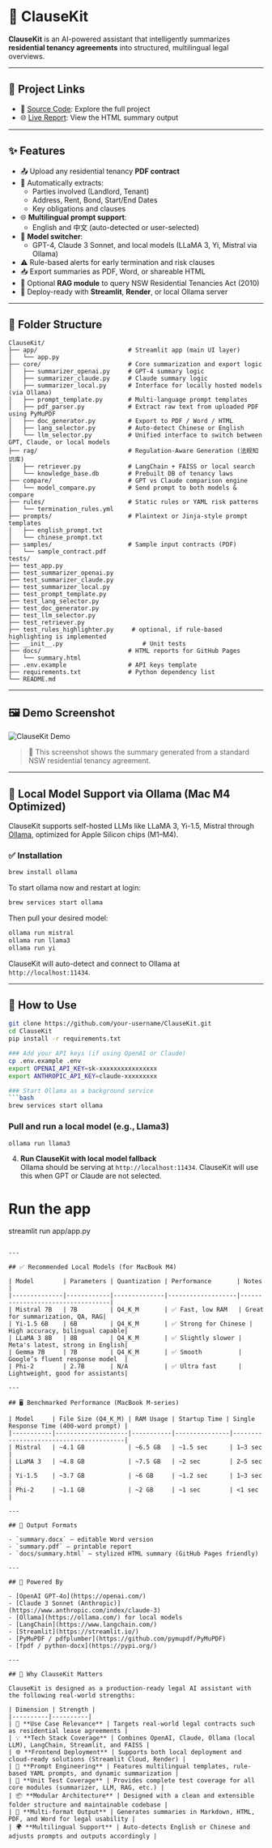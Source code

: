 # 🧠 ClauseKit

**ClauseKit** is an AI-powered assistant that intelligently summarizes **residential tenancy agreements** into structured, multilingual legal overviews.

---

## 📂 Project Links

- 🔧 [Source Code](https://github.com/biosciences/ClauseKit): Explore the full project
- 🌐 [Live Report](https://biosciences.github.io/ClauseKit/index.html): View the HTML summary output

---

## ✨ Features

- 📤 Upload any residential tenancy **PDF contract**
- 📄 Automatically extracts:
  - Parties involved (Landlord, Tenant)
  - Address, Rent, Bond, Start/End Dates
  - Key obligations and clauses
- 🌐 **Multilingual prompt support**:
  - English and 中文 (auto-detected or user-selected)
- 🤖 **Model switcher**:
  - GPT-4, Claude 3 Sonnet, and local models (LLaMA 3, Yi, Mistral via Ollama)
- ⚠️ Rule-based alerts for early termination and risk clauses
- 📥 Export summaries as PDF, Word, or shareable HTML
- 🧠 Optional **RAG module** to query NSW Residential Tenancies Act (2010)
- 🚀 Deploy-ready with **Streamlit**, **Render**, or local Ollama server

---

## 🧾 Folder Structure

```
ClauseKit/
├── app/                         # Streamlit app (main UI layer)
│   └── app.py
├── core/                        # Core summarization and export logic
│   ├── summarizer_openai.py     # GPT-4 summary logic
│   ├── summarizer_claude.py     # Claude summary logic
│   ├── summarizer_local.py      # Interface for locally hosted models (via Ollama)
│   ├── prompt_template.py       # Multi-language prompt templates
│   ├── pdf_parser.py            # Extract raw text from uploaded PDF using PyMuPDF
│   ├── doc_generator.py         # Export to PDF / Word / HTML
│   ├── lang_selector.py         # Auto-detect Chinese or English
│   └── llm_selector.py          # Unified interface to switch between GPT, Claude, or local models
├── rag/                         # Regulation-Aware Generation (法规知识库)
│   ├── retriever.py             # LangChain + FAISS or local search
│   └── knowledge_base.db        # Prebuilt DB of tenancy laws
├── compare/                     # GPT vs Claude comparison engine
│   └── model_compare.py         # Send prompt to both models & compare
├── rules/                       # Static rules or YAML risk patterns
│   └── termination_rules.yml
├── prompts/                     # Plaintext or Jinja-style prompt templates
│   ├── english_prompt.txt
│   └── chinese_prompt.txt
├── samples/                     # Sample input contracts (PDF)
│   └── sample_contract.pdf
tests/
├── test_app.py
├── test_summarizer_openai.py
├── test_summarizer_claude.py
├── test_summarizer_local.py
├── test_prompt_template.py
├── test_lang_selector.py
├── test_doc_generator.py
├── test_llm_selector.py
├── test_retriever.py
├── test_rules_highlighter.py     # optional, if rule-based highlighting is implemented
├── __init__.py                      # Unit tests
├── docs/                        # HTML reports for GitHub Pages
│   └── summary.html
├── .env.example                 # API keys template
├── requirements.txt             # Python dependency list
└── README.md
```

---

## 🖼️ Demo Screenshot

![ClauseKit Demo](docs/assets/Demo.png)

> 📎 This screenshot shows the summary generated from a standard NSW residential tenancy agreement.

---

## 🧰 Local Model Support via Ollama (Mac M4 Optimized)

ClauseKit supports self-hosted LLMs like LLaMA 3, Yi-1.5, Mistral through [Ollama](https://ollama.com), optimized for Apple Silicon chips (M1–M4).

### ✅ Installation

```bash
brew install ollama
```

To start ollama now and restart at login:

```bash
brew services start ollama
```

Then pull your desired model:

```bash
ollama run mistral
ollama run llama3
ollama run yi
```

ClauseKit will auto-detect and connect to Ollama at `http://localhost:11434`.

---

## 🚀 How to Use

```bash
git clone https://github.com/your-username/ClauseKit.git
cd ClauseKit
pip install -r requirements.txt

### Add your API keys (if using OpenAI or Claude)
cp .env.example .env
export OPENAI_API_KEY=sk-xxxxxxxxxxxxxxxx
export ANTHROPIC_API_KEY=claude-xxxxxxxxx

### Start Ollama as a background service
```bash
brew services start ollama
```

### Pull and run a local model (e.g., Llama3)
```bash
ollama run llama3
```

4. **Run ClauseKit with local model fallback**  
   Ollama should be serving at `http://localhost:11434`. ClauseKit will use this when GPT or Claude are not selected.


# Run the app
streamlit run app/app.py
```

---

## ✅ Recommended Local Models (for MacBook M4)

| Model        | Parameters | Quantization | Performance       | Notes                            |
|--------------|------------|--------------|-------------------|----------------------------------|
| Mistral 7B   | 7B         | Q4_K_M       | ✅ Fast, low RAM   | Great for summarization, QA, RAG|
| Yi-1.5 6B    | 6B         | Q4_K_M       | ✅ Strong for Chinese | High accuracy, bilingual capable|
| LLaMA 3 8B   | 8B         | Q4_K_M       | ✅ Slightly slower | Meta's latest, strong in English|
| Gemma 7B     | 7B         | Q4_K_M       | ✅ Smooth          | Google’s fluent response model  |
| Phi-2        | 2.7B       | N/A          | ✅ Ultra fast      | Lightweight, good for assistants|

---

## 🖥️ Benchmarked Performance (MacBook M-series)

| Model     | File Size (Q4_K_M) | RAM Usage | Startup Time | Single Response Time (400-word prompt) |
|-----------|--------------------|-----------|---------------|----------------------------------------|
| Mistral   | ~4.1 GB            | ~6.5 GB   | ~1.5 sec      | 1–3 sec                                |
| LLaMA 3   | ~4.8 GB            | ~7.5 GB   | ~2 sec        | 2–5 sec                                |
| Yi-1.5    | ~3.7 GB            | ~6 GB     | ~1.2 sec      | 1–3 sec                                |
| Phi-2     | ~1.1 GB            | ~2 GB     | ~1 sec        | <1 sec                                 |

---

## 📄 Output Formats

- `summary.docx` – editable Word version
- `summary.pdf` – printable report
- `docs/summary.html` – stylized HTML summary (GitHub Pages friendly)

---

## 🧠 Powered By

- [OpenAI GPT-4o](https://openai.com/)
- [Claude 3 Sonnet (Anthropic)](https://www.anthropic.com/index/claude-3)
- [Ollama](https://ollama.com/) for local models
- [LangChain](https://www.langchain.com/)
- [Streamlit](https://streamlit.io/)
- [PyMuPDF / pdfplumber](https://github.com/pymupdf/PyMuPDF)
- [fpdf / python-docx](https://pypi.org/)

---

## 💼 Why ClauseKit Matters

ClauseKit is designed as a production-ready legal AI assistant with the following real-world strengths:

| Dimension | Strength |
|----------|----------|
| 🎯 **Use Case Relevance** | Targets real-world legal contracts such as residential lease agreements |
| 💡 **Tech Stack Coverage** | Combines OpenAI, Claude, Ollama (local LLM), LangChain, Streamlit, and FAISS |
| 🌐 **Frontend Deployment** | Supports both local deployment and cloud-ready solutions (Streamlit Cloud, Render) |
| 🧠 **Prompt Engineering** | Features multilingual templates, rule-based YAML prompts, and dynamic summarization |
| 🧪 **Unit Test Coverage** | Provides complete test coverage for all core modules (summarizer, LLM, RAG, etc.) |
| 📦 **Modular Architecture** | Designed with a clean and extensible folder structure and maintainable codebase |
| 📄 **Multi-format Output** | Generates summaries in Markdown, HTML, PDF, and Word for legal usability |
| 🌍 **Multilingual Support** | Auto-detects English or Chinese and adjusts prompts and outputs accordingly |